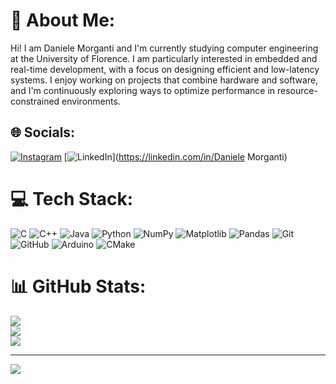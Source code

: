 # 💫 About Me:
Hi! I am Daniele Morganti and I'm currently studying computer engineering at the University of Florence.
I am particularly interested in embedded and real-time development, with a focus on designing efficient and low-latency systems. I enjoy working on projects that combine hardware and software, and I'm continuously exploring ways to optimize performance in resource-constrained environments.


## 🌐 Socials:
[![Instagram](https://img.shields.io/badge/Instagram-%23E4405F.svg?logo=Instagram&logoColor=white)](https://instagram.com/daniele_morganti00) [![LinkedIn](https://img.shields.io/badge/LinkedIn-%230077B5.svg?logo=linkedin&logoColor=white)](https://linkedin.com/in/Daniele Morganti) 

# 💻 Tech Stack:
![C](https://img.shields.io/badge/c-%2300599C.svg?style=for-the-badge&logo=c&logoColor=white) ![C++](https://img.shields.io/badge/c++-%2300599C.svg?style=for-the-badge&logo=c%2B%2B&logoColor=white) ![Java](https://img.shields.io/badge/java-%23ED8B00.svg?style=for-the-badge&logo=openjdk&logoColor=white) ![Python](https://img.shields.io/badge/python-3670A0?style=for-the-badge&logo=python&logoColor=ffdd54) ![NumPy](https://img.shields.io/badge/numpy-%23013243.svg?style=for-the-badge&logo=numpy&logoColor=white) ![Matplotlib](https://img.shields.io/badge/Matplotlib-%23ffffff.svg?style=for-the-badge&logo=Matplotlib&logoColor=black) ![Pandas](https://img.shields.io/badge/pandas-%23150458.svg?style=for-the-badge&logo=pandas&logoColor=white) ![Git](https://img.shields.io/badge/git-%23F05033.svg?style=for-the-badge&logo=git&logoColor=white) ![GitHub](https://img.shields.io/badge/github-%23121011.svg?style=for-the-badge&logo=github&logoColor=white) ![Arduino](https://img.shields.io/badge/-Arduino-00979D?style=for-the-badge&logo=Arduino&logoColor=white) ![CMake](https://img.shields.io/badge/CMake-%23008FBA.svg?style=for-the-badge&logo=cmake&logoColor=white)
# 📊 GitHub Stats:
![](https://github-readme-stats.vercel.app/api?username=Danimorga00&theme=dark&hide_border=false&include_all_commits=true&count_private=true)<br/>
![](https://github-readme-streak-stats.herokuapp.com/?user=Danimorga00&theme=dark&hide_border=false)<br/>
![](https://github-readme-stats.vercel.app/api/top-langs/?username=Danimorga00&theme=dark&hide_border=false&include_all_commits=true&count_private=true&layout=compact)

---
[![](https://visitcount.itsvg.in/api?id=Danimorga00&icon=0&color=0)](https://visitcount.itsvg.in)

<!-- Proudly created with GPRM ( https://gprm.itsvg.in ) -->
